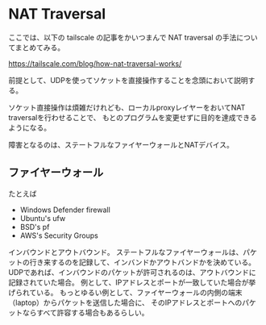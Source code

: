 # NAT Traversal

ここでは、以下の tailscale の記事をかいつまんで NAT traversal の手法についてまとめてみる。

https://tailscale.com/blog/how-nat-traversal-works/


前提として、UDPを使ってソケットを直接操作することを念頭において説明する。

ソケット直接操作は煩雑だけれども、ローカルproxyレイヤーをおいてNAT traversalを行わせることで、
もとのプログラムを変更せずに目的を達成できるようになる。


障害となるのは、ステートフルなファイヤーウォールとNATデバイス。


## ファイヤーウォール

たとえば

* Windows Defender firewall
* Ubuntu's ufw
* BSD's pf
* AWS's Security Groups

インバウンドとアウトバウンド。
ステートフルなファイヤーウォールは、パケットの行き来するのを記録して、インバンドかアウトバンドかを決めている。
UDPであれば、インバウンドのパケットが許可されるのは、アウトバウンドに記録されていた場合。
例として、IPアドレスとポートが一致していた場合が挙げられている。
もっとゆるい例として、ファイヤーウォールの内側の端末（laptop）からパケットを送信した場合に、
そのIPアドレスとポートへのパケットならすべて許容する場合もあるらしい。



